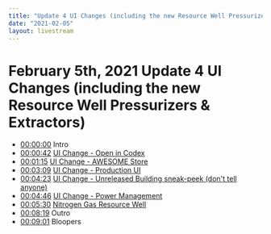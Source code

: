 ```yaml
---
title: "Update 4 UI Changes (including the new Resource Well Pressurizers & Extractors)"
date: "2021-02-05"
layout: livestream
---
```

# February 5th, 2021 Update 4 UI Changes (including the new Resource Well Pressurizers & Extractors)
* [00:00:00](https://youtu.be/rI5kRMSwo5Q?t=0) Intro
* [00:00:42](https://youtu.be/rI5kRMSwo5Q?t=42) [UI Change - Open in Codex](./transcriptions/yt-rI5kRMSwo5Q,42.273444,75.54611.md)
* [00:01:15](https://youtu.be/rI5kRMSwo5Q?t=75) [UI Change - AWESOME Store](./transcriptions/yt-rI5kRMSwo5Q,75.54213333333334,189.92306666666667.md)
* [00:03:09](https://youtu.be/rI5kRMSwo5Q?t=189) [UI Change - Production UI](./transcriptions/yt-rI5kRMSwo5Q,189.92306666666667,263.8969666666667.md)
* [00:04:23](https://youtu.be/rI5kRMSwo5Q?t=263) [UI Change - Unreleased Building sneak-peek (don't tell anyone)](./transcriptions/yt-rI5kRMSwo5Q,263.8969666666667,286.05243333333334.md)
* [00:04:46](https://youtu.be/rI5kRMSwo5Q?t=286) [UI Change - Power Management](./transcriptions/yt-rI5kRMSwo5Q,286.05243333333334,330.36336666666665.md)
* [00:05:30](https://youtu.be/rI5kRMSwo5Q?t=330) [Nitrogen Gas Resource Well](./transcriptions/yt-rI5kRMSwo5Q,330.36336666666665,499.6992.md)
* [00:08:19](https://youtu.be/rI5kRMSwo5Q?t=499) Outro
* [00:09:01](https://youtu.be/rI5kRMSwo5Q?t=541) Bloopers
